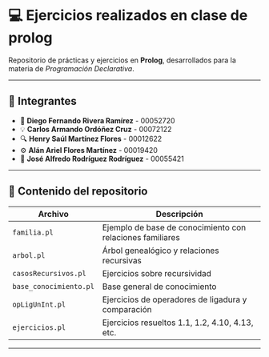 # 💻 Ejercicios realizados en clase de prolog

Repositorio de prácticas y ejercicios en **Prolog**, desarrollados para la materia de *Programación Declarativa*.

---

## 👥 Integrantes
- 🧠 **Diego Fernando Rivera Ramírez** - 00052720  
- 💡 **Carlos Armando Ordóñez Cruz** - 00072122  
- 🔍 **Henry Saúl Martínez Flores** - 00012622  
- ⚙️ **Alán Ariel Flores Martínez** - 00019420  
- 🧩 **José Alfredo Rodríguez Rodríguez** - 00055421

---

## 📘 Contenido del repositorio

| Archivo | Descripción |
|----------|-------------|
| `familia.pl` | Ejemplo de base de conocimiento con relaciones familiares |
| `arbol.pl` | Árbol genealógico y relaciones recursivas |
| `casosRecursivos.pl` | Ejercicios sobre recursividad |
| `base_conocimiento.pl` | Base general de conocimiento |
| `opLigUnInt.pl` | Ejercicios de operadores de ligadura y comparación |
| `ejercicios.pl` | Ejercicios resueltos 1.1, 1.2, 4.10, 4.13, etc. |

---


